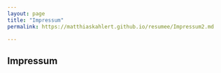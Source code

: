 ```yaml
---
layout: page
title: "Impressum"
permalink: https://matthiaskahlert.github.io/resumee/Impressum2.md

---
```

## Impressum
